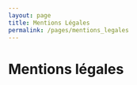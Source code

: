 ```yaml
---
layout: page
title: Mentions Légales
permalink: /pages/mentions_legales
---
```


# Mentions légales
